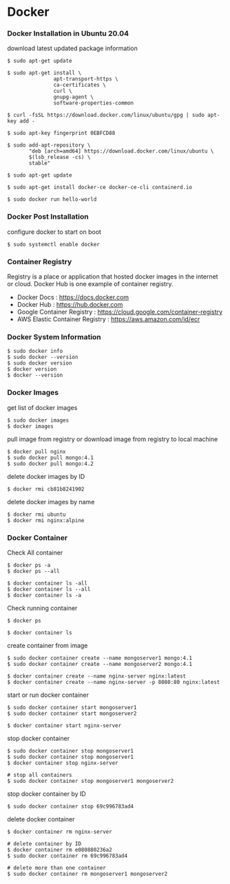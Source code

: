 # Docker

### Docker Installation in Ubuntu 20.04

download latest updated package information


```shell
$ sudo apt-get update
```

```shell
$ sudo apt-get install \
               apt-transport-https \
               ca-certificates \
               curl \
               gnupg-agent \
               software-properties-common
```

```shell
$ curl -fsSL https://download.docker.com/linux/ubuntu/gpg | sudo apt-key add -
```

```shell
$ sudo apt-key fingerprint 0EBFCD88
```

```shell
$ sudo add-apt-repository \
       "deb [arch=amd64] https://download.docker.com/linux/ubuntu \
       $(lsb_release -cs) \
       stable"
```

```shell
$ sudo apt-get update
````

```shell
$ sudo apt-get install docker-ce docker-ce-cli containerd.io
```

```shell
$ sudo docker run hello-world
```

### Docker Post Installation

configure docker to start on boot
```shell
$ sudo systemctl enable docker
```

### Container Registry

Registry is a place or application that hosted docker images in the internet or cloud. Docker Hub is one example of container registry.

- Docker Docs : <https://docs.docker.com>
- Docker Hub  : <https://hub.docker.com>
- Google Container Registry       : <https://cloud.google.com/container-registry>
- AWS Elastic Container Registry  : <https://aws.amazon.com/id/ecr>

### Docker System Information
```shell
$ sudo docker info
$ sudo docker --version
$ sudo docker version
$ docker version
$ docker --version
```

### Docker Images

get list of docker images
```shell
$ sudo docker images
$ docker images
```

pull image from registry or download image from registry to local machine
```shell
$ docker pull nginx
$ sudo docker pull mongo:4.1
$ sudo docker pull mongo:4.2
```

delete docker images by ID
```shell
$ docker rmi cb81b8241902
```
delete docker images by name
```shell
$ docker rmi ubuntu
$ docker rmi nginx:alpine
```

### Docker Container

Check All container
```shell
$ docker ps -a
$ docker ps --all

$ docker container ls -all
$ docker container ls --all
$ docker container ls -a
```

Check running container
```shell
$ docker ps

$ docker container ls
```

create container from image
```shell
$ sudo docker container create --name mongoserver1 mongo:4.1
$ sudo docker container create --name mongoserver2 mongo:4.1

$ docker container create --name nginx-server nginx:latest
$ docker container create --name nginx-server -p 8080:80 nginx:latest
```

start or run docker container
```shell
$ sudo docker container start mongoserver1
$ sudo docker container start mongoserver2

$ docker container start nginx-server
```

stop docker container
```shell
$ sudo docker container stop mongoserver1
$ sudo docker container stop mongoserver1
$ docker container stop nginx-server

# stop all containers
$ sudo docker container stop mongoserver1 mongoserver2
```
stop docker container by ID
```shell
$ sudo docker container stop 69c996783ad4
```

delete docker container
```shell
$ docker container rm nginx-server

# delete container by ID
$ docker container rm e080880236a2
$ sudo docker container rm 69c996783ad4

# delete more than one container
$ sudo docker container rm mongoserver1 mongoserver2
```
